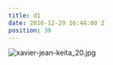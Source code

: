 ```yaml
---
title: d1
date: 2016-12-29 16:44:00 Z
position: 39
---
```


![xavier-jean-keita_20.jpg](/uploads/xavier-jean-keita_20.jpg)